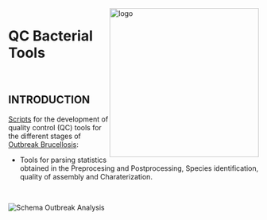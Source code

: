 <img src="doc/images/BU_ISCIII_logo.png" alt="logo" width="300" align="right"/>

# **QC Bacterial Tools**

<br>


## INTRODUCTION


[Scripts](https://github.com/BU-ISCIII/qc_exome_tools/tree/develop/scripts) for the development of  quality control (QC) tools for the different stages of [Outbreak Brucellosis](https://github.com/sgonzalezbodi/Outbreak_Brucellosis):

* Tools for parsing statistics obtained in the Preprocesing and Postprocessing, Species identification, quality of assembly and Charaterization.

<br>

![Schema Outbreak Analysis](Analysis_Schema.jpg "Schema Outbreak Analysis")


<br>
